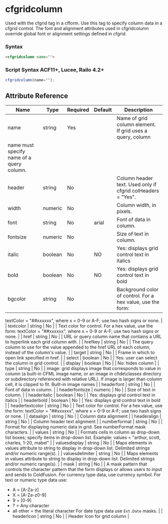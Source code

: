# cfgridcolumn

Used with the cfgrid tag in a cfform. Use this tag to specify
 column data in a cfgrid control. The font and alignment
 attributes used in cfgridcolumn override global font or
 alignment settings defined in cfgrid.

### Syntax

```html
<cfgridcolumn name="">
```

### Script Syntax ACF11+, Lucee, Railo 4.2+

```javascript
cfgridcolumn(name="");
```

## Attribute Reference

| Name | Type | Required | Default | Description |
| --- | --- | --- | --- | --- |
| name | string | Yes |  | Name of grid column element. If grid uses a query, column
 name must specify name of a query column. |
| header | string | No |  | Column header text. Used only if cfgrid colHeaders = "Yes". |
| width | numeric | No |  | Column width, in pixels. |
| font | string | No | arial | Font of data in column. |
| fontsize | numeric | No |  | Size of text in column. |
| italic | boolean | No | NO | Yes: displays grid control text in italics |
| bold | boolean | No | NO | Yes: displays grid control text in bold |
| bgcolor | string | No |  | Background color of control. For a hex value, use the form:
 textColor = "##xxxxxx", where x = 0-9 or A-F; use two hash
 signs or none. |
| textcolor | string | No |  | Text color for control. For a hex value, use the form:
 textColor = "##xxxxxx", where x = 0-9 or A-F; use two hash
 signs or none. |
| href | string | No |  | URL or query column name that contains a URL to hyperlink
 each grid column with. |
| hrefkey | string | No |  | The query column to use for the value appended to the href
 URL of each column, instead of the column's value. |
| target | string | No |  | Frame in which to open link specified in href. |
| select | boolean | No |  | Yes: user can select the column in grid control. |
| display | boolean | No |  | No: hides column |
| type | string | No |  | image: grid displays image that corresponds to value in
 column (a built-in CFML image name, or an image in
 cfide\classes directory or subdirectory referenced with
 relative URL). If image is larger than column cell, it is
 clipped to fit. Built-in image names |
| headerfont | string | No |  | Font of data in column. |
| headerfontsize | numeric | No |  | Size of text in column. |
| headeritalic | boolean | No |  | Yes: displays grid control text in italics |
| headerbold | boolean | No |  | Yes: displays grid control text in bold |
| headertextcolor | string | No |  | Text color for control. For a hex value, use the form:
 textColor = "##xxxxxx", where x = 0-9 or A-F; use two hash
 signs or none. |
| dataalign | string | No |  | Column data alignment |
| headeralign | string | No |  | Column header text alignment |
| numberformat | string | No |  | Format for displaying numeric data in grid. See
 numberFormat mask characters. |
| values | string | No |  | Formats cells in column as drop-down list boxes; specify
 items in drop-down list. Example:
 values = "arthur, scott, charles, 1-20, mabel" |
| valuesdisplay | string | No |  | Maps elements in values attribute to string to display in
 drop-down list. Delimited strings and/or numeric range(s). |
| valuesdelimiter | string | No |  | Maps elements in values attribute to string to display in
 drop-down list. Delimited strings and/or numeric range(s). |
| mask | string | No |  | A mask pattern that controls the character pattern
 that the form displays or allows users to input and
 sends to ColdFusion.
 For currency type data, use currency symbol.
 For text or numeric type data use:
 - A = [A-Za-z]
 - X = [A-Za-z0-9]
 - 9 = [0-9]
 - ? = Any character
 - all other = the literal character
 For date type data use `Ext.Date` masks. |
| headerIcon | string | No |  | Header Icon for grid column |
